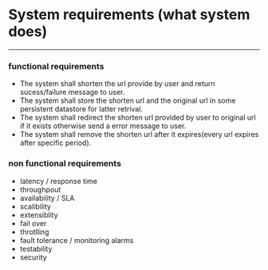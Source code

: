 # System requirements (what system does)

---

### functional requirements
* The system shall shorten the url provide by user and return sucess/failure message to user.
* The system shall store the shorten url and the original url in some persistent datastore for latter retrival.
* The system shall redirect the shorten url provided by user to original url if it exists otherwise send a error message to user.
* The system shall remove the shorten url after it expires(every url expires after specific period). 


### non functional requirements
* latency / response time
* throughpout
* availability / SLA
* scalibility
* extensiblity
* fail over
* throtlling
* fault tolerance / monitoring alarms
* testability
* security
